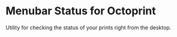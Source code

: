 # Menubar Status for Octoprint

Utility for checking the status of your prints right from the desktop.
